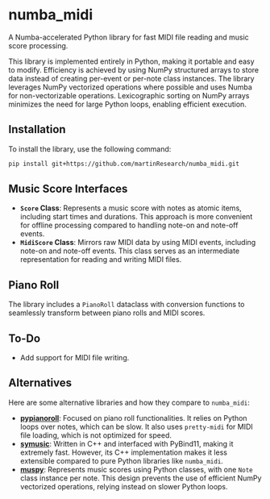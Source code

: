 # numba_midi
A Numba-accelerated Python library for fast MIDI file reading and music score processing.

This library is implemented entirely in Python, making it portable and easy to modify. Efficiency is achieved by using NumPy structured arrays to store data instead of creating per-event or per-note class instances. The library leverages NumPy vectorized operations where possible and uses Numba for non-vectorizable operations. Lexicographic sorting on NumPy arrays minimizes the need for large Python loops, enabling efficient execution.

## Installation

To install the library, use the following command:

```bash
pip install git+https://github.com/martinResearch/numba_midi.git
```

## Music Score Interfaces

- **`Score` Class**: Represents a music score with notes as atomic items, including start times and durations. This approach is more convenient for offline processing compared to handling note-on and note-off events.
- **`MidiScore` Class**: Mirrors raw MIDI data by using MIDI events, including note-on and note-off events. This class serves as an intermediate representation for reading and writing MIDI files.

## Piano Roll

The library includes a `PianoRoll` dataclass with conversion functions to seamlessly transform between piano rolls and MIDI scores.

## To-Do

- Add support for MIDI file writing.

## Alternatives

Here are some alternative libraries and how they compare to `numba_midi`:

- **[pypianoroll](https://github.com/salu133445/pypianoroll)**: Focused on piano roll functionalities. It relies on Python loops over notes, which can be slow. It also uses `pretty-midi` for MIDI file loading, which is not optimized for speed.
- **[symusic](https://github.com/Yikai-Liao/symusic)**: Written in C++ and interfaced with PyBind11, making it extremely fast. However, its C++ implementation makes it less extensible compared to pure Python libraries like `numba_midi`.
- **[muspy](https://github.com/salu133445/muspy)**: Represents music scores using Python classes, with one `Note` class instance per note. This design prevents the use of efficient NumPy vectorized operations, relying instead on slower Python loops.

